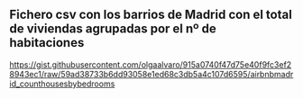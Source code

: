 ## Fichero csv con los barrios de Madrid con el total de viviendas agrupadas por el nº de habitaciones

https://gist.githubusercontent.com/olgaalvaro/915a0740f47d75e40f9fc3ef28943ec1/raw/59ad38733b6dd93058e1ed68c3db5a4c107d6595/airbnbmadrid_counthousesbybedrooms
